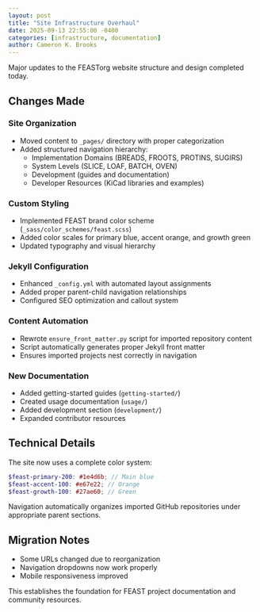 ```yaml
---
layout: post
title: "Site Infrastructure Overhaul"
date: 2025-09-13 22:55:00 -0400
categories: [infrastructure, documentation]
author: Cameron K. Brooks
---
```


Major updates to the FEASTorg website structure and design completed today.

## Changes Made

### Site Organization

- Moved content to `_pages/` directory with proper categorization
- Added structured navigation hierarchy:
  - Implementation Domains (BREADS, FROOTS, PROTINS, SUGIRS)
  - System Levels (SLICE, LOAF, BATCH, OVEN)
  - Development (guides and documentation)
  - Developer Resources (KiCad libraries and examples)

### Custom Styling

- Implemented FEAST brand color scheme (`_sass/color_schemes/feast.scss`)
- Added color scales for primary blue, accent orange, and growth green
- Updated typography and visual hierarchy

### Jekyll Configuration

- Enhanced `_config.yml` with automated layout assignments
- Added proper parent-child navigation relationships
- Configured SEO optimization and callout system

### Content Automation

- Rewrote `ensure_front_matter.py` script for imported repository content
- Script automatically generates proper Jekyll front matter
- Ensures imported projects nest correctly in navigation

### New Documentation

- Added getting-started guides (`getting-started/`)
- Created usage documentation (`usage/`)
- Added development section (`development/`)
- Expanded contributor resources

## Technical Details

The site now uses a complete color system:

```scss
$feast-primary-200: #1e4d6b; // Main blue
$feast-accent-100: #e67e22; // Orange
$feast-growth-100: #27ae60; // Green
```

Navigation automatically organizes imported GitHub repositories under appropriate parent sections.

## Migration Notes

- Some URLs changed due to reorganization
- Navigation dropdowns now work properly
- Mobile responsiveness improved

This establishes the foundation for FEAST project documentation and community resources.
